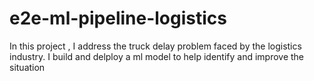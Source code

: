 # e2e-ml-pipeline-logistics
In this project , I address the truck delay problem faced by the logistics industry. I build and delploy a ml model to help identify and improve the situation
